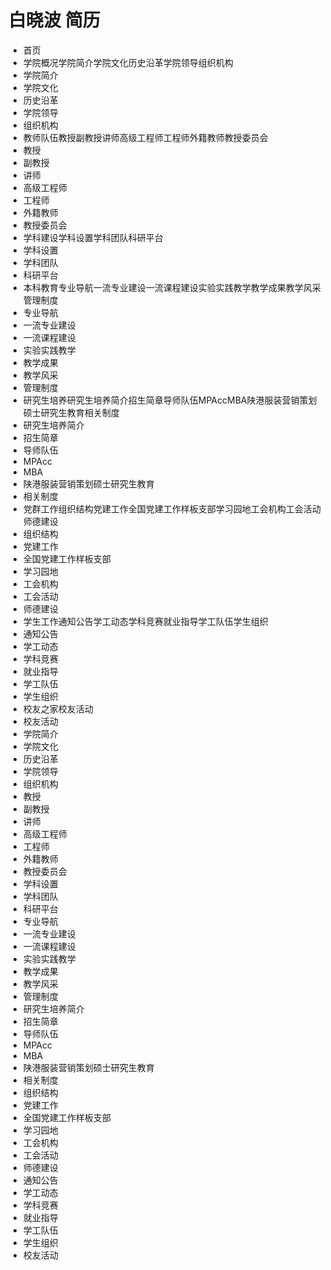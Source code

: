 # 白晓波 简历
- 首页
- 学院概况学院简介学院文化历史沿革学院领导组织机构
- 学院简介
- 学院文化
- 历史沿革
- 学院领导
- 组织机构
- 教师队伍教授副教授讲师高级工程师工程师外籍教师教授委员会
- 教授
- 副教授
- 讲师
- 高级工程师
- 工程师
- 外籍教师
- 教授委员会
- 学科建设学科设置学科团队科研平台
- 学科设置
- 学科团队
- 科研平台
- 本科教育专业导航一流专业建设一流课程建设实验实践教学教学成果教学风采管理制度
- 专业导航
- 一流专业建设
- 一流课程建设
- 实验实践教学
- 教学成果
- 教学风采
- 管理制度
- 研究生培养研究生培养简介招生简章导师队伍MPAccMBA陕港服装营销策划硕士研究生教育相关制度
- 研究生培养简介
- 招生简章
- 导师队伍
- MPAcc
- MBA
- 陕港服装营销策划硕士研究生教育
- 相关制度
- 党群工作组织结构党建工作全国党建工作样板支部学习园地工会机构工会活动师德建设
- 组织结构
- 党建工作
- 全国党建工作样板支部
- 学习园地
- 工会机构
- 工会活动
- 师德建设
- 学生工作通知公告学工动态学科竞赛就业指导学工队伍学生组织
- 通知公告
- 学工动态
- 学科竞赛
- 就业指导
- 学工队伍
- 学生组织
- 校友之家校友活动
- 校友活动
- 学院简介
- 学院文化
- 历史沿革
- 学院领导
- 组织机构
- 教授
- 副教授
- 讲师
- 高级工程师
- 工程师
- 外籍教师
- 教授委员会
- 学科设置
- 学科团队
- 科研平台
- 专业导航
- 一流专业建设
- 一流课程建设
- 实验实践教学
- 教学成果
- 教学风采
- 管理制度
- 研究生培养简介
- 招生简章
- 导师队伍
- MPAcc
- MBA
- 陕港服装营销策划硕士研究生教育
- 相关制度
- 组织结构
- 党建工作
- 全国党建工作样板支部
- 学习园地
- 工会机构
- 工会活动
- 师德建设
- 通知公告
- 学工动态
- 学科竞赛
- 就业指导
- 学工队伍
- 学生组织
- 校友活动
